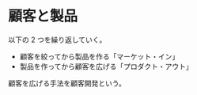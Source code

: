 # 顧客と製品

以下の 2 つを繰り返していく。

- 顧客を絞ってから製品を作る「マーケット・イン」
- 製品を作ってから顧客を広げる「プロダクト・アウト」

顧客を広げる手法を顧客開発という。
